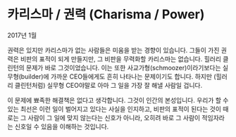 # 카리스마 / 권력 (Charisma / Power)

2017년 1월

권력은 있지만 카리스마가 없는 사람들은 미움을 받는 경향이 있습니다.
그들이 가진 권력은 비판의 표적이 되게 만들지만, 그 비판을 무력화할 카리스마는 없습니다. 힐러리 클린턴의 문제가 바로 그것이었습니다. 이는 또한 사교가형(schmoozer)이라기보다는 실무형(builder)에 가까운 CEO들에게도 흔히 나타나는 문제이기도 합니다. 하지만 (힐러리 클린턴처럼) 실무형 CEO야말로 아마 그 일을 가장 잘 해낼 사람일 겁니다.

이 문제에 뾰족한 해결책은 없다고 생각합니다. 그것이 인간의 본성입니다. 우리가 할 수 있는 최선은 이런 일이 벌어지고 있다는 사실을 인지하고, 비판의 표적이 된다는 것이 때로는 그 사람이 그 일에 맞지 않는다는 신호가 아니라, 오히려 바로 그 사람이 적임자라는 신호일 수 있음을 이해하는 것입니다.